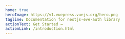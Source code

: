 ```yaml
---
home: true
heroImage: https://v1.vuepress.vuejs.org/hero.png
tagline: Documentation for nestjs-eve-auth library
actionText: Get Started →
actionLink: /introduction.html
---
```

